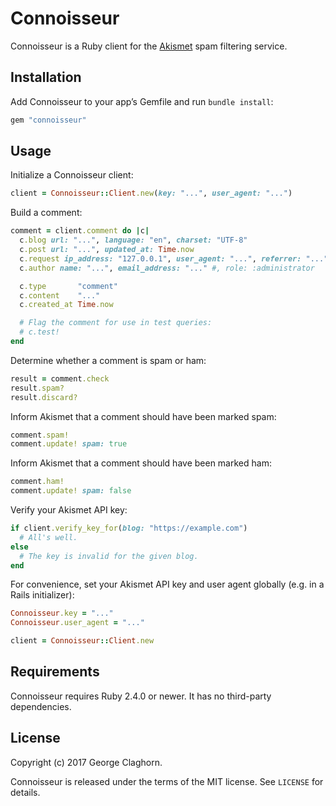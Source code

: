 # Connoisseur

Connoisseur is a Ruby client for the [Akismet](https://akismet.com) spam filtering service.

## Installation

Add Connoisseur to your app’s Gemfile and run `bundle install`:

```ruby
gem "connoisseur"
```

## Usage

Initialize a Connoisseur client:

```ruby
client = Connoisseur::Client.new(key: "...", user_agent: "...")
```

Build a comment:

```ruby
comment = client.comment do |c|
  c.blog url: "...", language: "en", charset: "UTF-8"
  c.post url: "...", updated_at: Time.now
  c.request ip_address: "127.0.0.1", user_agent: "...", referrer: "..."
  c.author name: "...", email_address: "..." #, role: :administrator

  c.type       "comment"
  c.content    "..."
  c.created_at Time.now

  # Flag the comment for use in test queries:
  # c.test!
end
```

Determine whether a comment is spam or ham:

```ruby
result = comment.check
result.spam?
result.discard?
```

Inform Akismet that a comment should have been marked spam:

```ruby
comment.spam!
comment.update! spam: true
```

Inform Akismet that a comment should have been marked ham:

```ruby
comment.ham!
comment.update! spam: false
```

Verify your Akismet API key:

```ruby
if client.verify_key_for(blog: "https://example.com")
  # All's well.
else
  # The key is invalid for the given blog.
end
```

For convenience, set your Akismet API key and user agent globally (e.g. in a Rails initializer):

```ruby
Connoisseur.key = "..."
Connoisseur.user_agent = "..."

client = Connoisseur::Client.new
```

## Requirements

Connoisseur requires Ruby 2.4.0 or newer. It has no third-party dependencies.

## License

Copyright (c) 2017 George Claghorn.

Connoisseur is released under the terms of the MIT license. See `LICENSE` for details.
